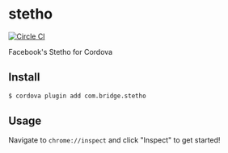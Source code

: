 stetho
====

[![Circle CI](https://circleci.com/gh/disusered/cordova-open.svg?style=shield&circle-token=6bd6b31455ee9ce4602f9b1ed980c872b10d7507)](https://circleci.com/gh/disusered/cordova-open)

Facebook's Stetho for Cordova

## Install
```bash
$ cordova plugin add com.bridge.stetho
```

## Usage
Navigate to `chrome://inspect` and click "Inspect" to get started!
